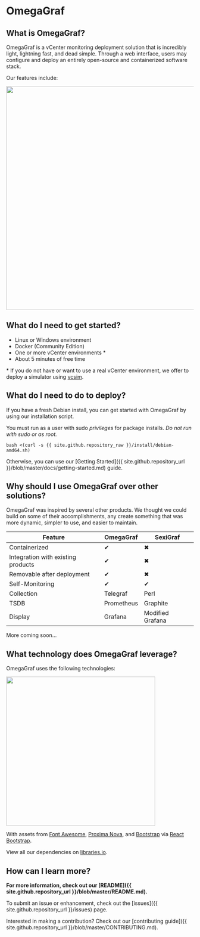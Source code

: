 # OmegaGraf

## What is OmegaGraf?

OmegaGraf is a vCenter monitoring deployment solution that is incredibly light, lightning fast, and dead simple. Through a web interface, users may configure and deploy an entirely open-source and containerized software stack.

Our features include:

<p align="left">
  <a href="#"><img src="{{ site.github.repository_raw }}/docs/branding/graphs/dist/features_1440.png" width="600px"></a>
</p>

## What do I need to get started?

- Linux or Windows environment
- Docker (Community Edition)
- One or more vCenter environments *
- About 5 minutes of free time

\* If you do not have or want to use a real vCenter environment, we offer to deploy a simulator using [vcsim](https://github.com/OmegaGraf/docker-vcsim).

## What do I need to do to deploy?

If you have a fresh Debian install, you can get started with OmegaGraf by using our installation script.

You must run as a user with sudo *privileges* for package installs. *Do not run with sudo or as root.*

```
bash <(curl -s {{ site.github.repository_raw }}/install/debian-amd64.sh)
```

Otherwise, you can use our [Getting Started]({{ site.github.repository_url }}/blob/master/docs/getting-started.md) guide.

## Why should I use OmegaGraf over other solutions?

OmegaGraf was inspired by several other products. We thought we could build on some of their accomplishments, any create something that was more dynamic, simpler to use, and easier to maintain.

| Feature                            | OmegaGraf  | SexiGraf         |
| ---------------------------------- | ---------- | ---------------- |
| Containerized                      | ✔          | ✖                |
| Integration with existing products | ✔          | ✖                |
| Removable after deployment         | ✔          | ✖                |
| Self-Monitoring                    | ✔          | ✔                |
| Collection                         | Telegraf   | Perl             |
| TSDB                               | Prometheus | Graphite         |
| Display                            | Grafana    | Modified Grafana |

More coming soon...

## What technology does OmegaGraf leverage?

OmegaGraf uses the following technologies:

<p align="left">
  <a href="#"><img src="{{ site.github.repository_raw }}/docs/branding/graphs/dist/tech_1440.png" width="400px"></a>
</p>

With assets from [Font Awesome](https://fontawesome.com/), [Proxima Nova](https://www.marksimonson.com/fonts/view/proxima-nova), and [Bootstrap](https://getbootstrap.com/) via [React Bootstrap](https://react-bootstrap.github.io/).

View all our dependencies on [libraries.io](https://libraries.io/github/OmegaGraf/OmegaGraf).

## How can I learn more?

**For more information, check out our [README]({{ site.github.repository_url }}/blob/master/README.md).**

To submit an issue or enhancement, check out the [issues]({{ site.github.repository_url }}/issues) page.

Interested in making a contribution? Check out our [contributing guide]({{ site.github.repository_url }}/blob/master/CONTRIBUTING.md).
